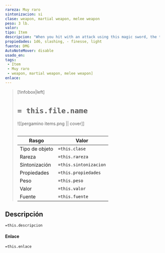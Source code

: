 ```yaml
---
rareza: Muy raro
sintonizacion: si
clase: weapon, martial weapon, melee weapon
peso: 3 lb.
valor: 
tipo: Item
descripcion: "When you hit with an attack using this magic sword, the target takes an extra 1d6 cold damage. In addition, while you hold the sword, you have resistance to fire damage.In freezing temperatures, the blade sheds bright light in a 10-foot radius and dim light for an additional 10 feet.When you draw this weapon, you can extinguish all nonmagical flames within 30 feet of you. This property can be used no more than once per hour. Finesse. When making an attack with a finesse weapon, you use your choice of your Strength or Dexterity modifier for the attack and damage rolls. You must use the same modifier for both rolls. Light. A light weapon is small and easy to handle, making it ideal for use when fighting with two weapons."
propiedades: 1d6, slashing, - finesse, light
fuente: DMG
AutoNoteMover: disable
usado_en:  
tags: 
 - Item
 - Muy raro
 - weapon, martial weapon, melee weapon]
enlace: 
---
```


> [!infobox|left]
>  # `= this.file.name`
> ![[pergamino items.png || cover]]
> ######   
> |Rasgo | Valor |
> | --- | --- |
> | Tipo de objeto| `=this.clase`|
>  | Rareza| `=this.rareza`|
> | Sintonización | `=this.sintonizacion` |
> | Propiedades | `=this.propiedades` |
>  | Peso | `=this.peso` |
> | Valor | `=this.valor` |
> | Fuente | `=this.fuente` |


## Descripción
`=this.descripcion`

#### Enlace
`=this.enlace`